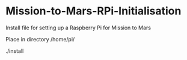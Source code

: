 # Mission-to-Mars-RPi-Initialisation
Install file for setting up a Raspberry Pi for Mission to Mars

Place in directory /home/pi/

./install
